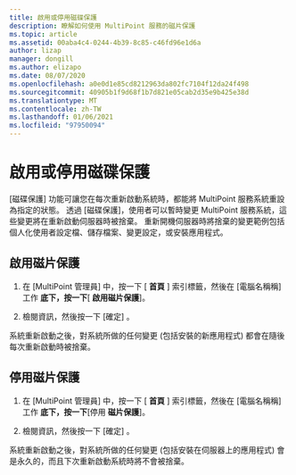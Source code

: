 ```yaml
---
title: 啟用或停用磁碟保護
description: 瞭解如何使用 MultiPoint 服務的磁片保護
ms.topic: article
ms.assetid: 00aba4c4-0244-4b39-8c85-c46fd96e1d6a
author: lizap
manager: dongill
ms.author: elizapo
ms.date: 08/07/2020
ms.openlocfilehash: a0e0d1e85cd8212963da802fc7104f12da24f498
ms.sourcegitcommit: 40905b1f9d68f1b7d821e05cab2d35e9b425e38d
ms.translationtype: MT
ms.contentlocale: zh-TW
ms.lasthandoff: 01/06/2021
ms.locfileid: "97950094"
---
```

# <a name="enable-or-disable-disk-protection"></a>啟用或停用磁碟保護
[磁碟保護] 功能可讓您在每次重新啟動系統時，都能將 MultiPoint 服務系統重設為指定的狀態。 透過 [磁碟保護]，使用者可以暫時變更 MultiPoint 服務系統，這些變更將在重新啟動伺服器時被捨棄。 重新開機伺服器時將捨棄的變更範例包括個人化使用者設定檔、儲存檔案、變更設定，或安裝應用程式。

## <a name="enable-disk-protection"></a>啟用磁片保護

1.  在 [MultiPoint 管理員] 中，按一下 [ **首頁** ] 索引標籤，然後在 [電腦名稱稱] 工作 **底下，按一下**[ **啟用磁片保護**]。

2.  檢閱資訊，然後按一下 [確定] 。

系統重新啟動之後，對系統所做的任何變更 (包括安裝的新應用程式) 都會在隨後每次重新啟動時被捨棄。

## <a name="disable-disk-protection"></a>停用磁片保護

1.  在 [MultiPoint 管理員] 中，按一下 [ **首頁** ] 索引標籤，然後在 [電腦名稱稱] 工作 **底下，按一下**[停用 **磁片保護**]。

2.  檢閱資訊，然後按一下 [確定] 。

系統重新啟動之後，對系統所做的任何變更 (包括安裝在伺服器上的應用程式) 會是永久的，而且下次重新啟動系統時將不會被捨棄。

